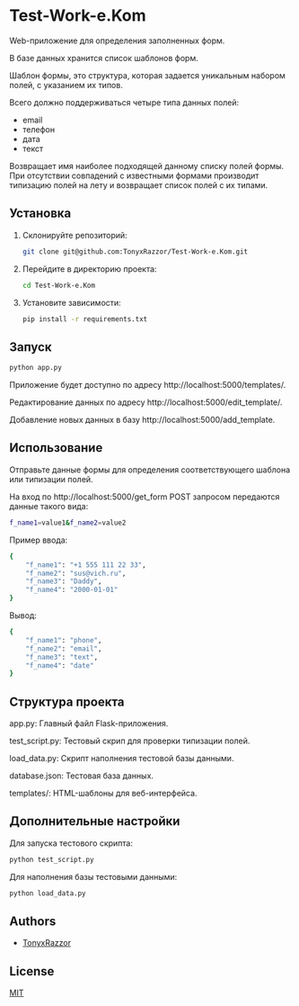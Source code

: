 
# Test-Work-e.Kom

Web-приложение для определения заполненных форм.

В базе данных хранится список шаблонов форм.

Шаблон формы, это структура, которая задается уникальным набором полей, с указанием их типов.

Всего должно поддерживаться четыре типа данных полей: 
- email
- телефон
- дата
- текст

Возвращает имя наиболее подходящей данному списку полей формы. При отсутствии совпадений с известными формами производит типизацию полей на лету и возвращает список полей с их типами.


## Установка

1. Склонируйте репозиторий:

    ```bash
    git clone git@github.com:TonyxRazzor/Test-Work-e.Kom.git
    ```

2. Перейдите в директорию проекта:

    ```bash
    cd Test-Work-e.Kom
    ```

3. Установите зависимости:

    ```bash
    pip install -r requirements.txt
    ```

## Запуск

```bash
python app.py
```

Приложение будет доступно по адресу http://localhost:5000/templates/.

Редактирование  данных по адресу http://localhost:5000/edit_template/.

Добавление новых данных в базу http://localhost:5000/add_template.

## Использование

Отправьте данные формы для определения соответствующего шаблона или типизации полей.

На вход по http://localhost:5000/get_form POST запросом передаются данные такого вида:
```bash
f_name1=value1&f_name2=value2
```

Пример ввода:
```bash
{
    "f_name1": "+1 555 111 22 33",
    "f_name2": "sus@vich.ru",
    "f_name3": "Daddy",
    "f_name4": "2000-01-01"
}
```

Вывод:
```bash
{
    "f_name1": "phone",
    "f_name2": "email",
    "f_name3": "text",
    "f_name4": "date"
}
```

## Структура проекта

app.py: Главный файл Flask-приложения.

test_script.py: Тестовый скрип для проверки типизации полей.

load_data.py: Скрипт наполнения тестовой базы данными.

database.json: Тестовая база данных.

templates/: HTML-шаблоны для веб-интерфейса.


## Дополнительные настройки

Для запуска тестового скрипта:
```bash
python test_script.py
```
Для наполнения базы тестовыми данными:
```bash
python load_data.py
```

## Authors

- [TonyxRazzor](https://github.com/TonyxRazzor)


## License

[MIT](https://choosealicense.com/licenses/mit/)